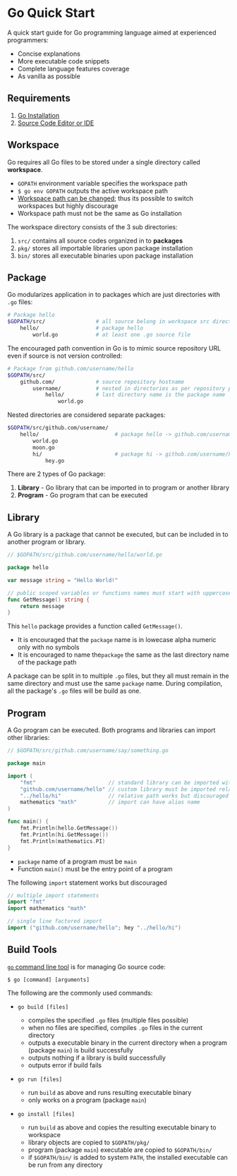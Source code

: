# Go Quick Start

A quick start guide for Go programming language aimed at experienced programmers:

* Concise explanations
* More executable code snippets
* Complete language features coverage 
* As vanilla as possible

## Requirements

1. [Go Installation](https://golang.org/doc/install)
2. [Source Code Editor or IDE](https://golang.org/doc/editors.html)

## Workspace

Go requires all Go files to be stored under a single directory called **workspace**.

* `GOPATH` environment variable specifies the workspace path
* `$ go env GOPATH` outputs the active workspace path
* [Workspace path can be changed](https://golang.org/wiki/SettingGOPATH); thus its possible to switch workspaces but highly discourage
* Workspace path must not be the same as Go installation

The workspace directory consists of the 3 sub directories:

1. `src/` contains all source codes organized in to **packages**
2. `pkg/` stores all importable libraries upon package installation
3. `bin/` stores all executable binaries upon package installation

## Package

Go modularizes application in to packages which are just directories with `.go` files:

```bash
# Package hello
$GOPATH/src/                # all source belong in workspace src directory
    hello/                  # package hello
        world.go            # at least one .go source file
```

The encouraged path convention in Go is to mimic source repository URL even if source is not version controlled:

```bash
# Package from github.com/username/hello
$GOPATH/src/
    github.com/             # source repository hostname
        username/           # nested in directories as per repository path
            hello/          # last directory name is the package name
                world.go
```

Nested directories are considered separate packages:

```bash
$GOPATH/src/github.com/username/
    hello/                        # package hello -> github.com/username/hello
        world.go
        moon.go
        hi/                       # package hi -> github.com/username/hello/hi
            hey.go
```

There are 2 types of Go package:

1. **Library** - Go library that can be imported in to program or another library
2. **Program** - Go program that can be executed

## Library

A Go library is a package that cannot be executed, but can be included in to another program or library.

```go
// $GOPATH/src/github.com/username/hello/world.go

package hello

var message string = "Hello World!"

// public scoped variables or functions names must start with uppercase
func GetMessage() string {
    return message
}
```

This `hello` package provides a function called `GetMessage()`.

* It is encouraged that the `package` name is in lowecase alpha numeric only with no symbols
* It is encouraged to name the`package` the same as the last directory name of the package path

A package can be split in to multiple `.go` files, but they all must remain in the same directory and must use the same `package` name. During compilation, all the package's `.go` files will be build as one.

## Program

A Go program can be executed. Both programs and libraries can import other libraries:

```go
// $GOPATH/src/github.com/username/say/something.go

package main

import (
    "fmt"                       // standard library can be imported without a path
    "github.com/username/hello" // custom library must be imported relative to GOPATH
    "../hello/hi"               // relative path works but discouraged
    mathematics "math"          // import can have alias name
)

func main() {
    fmt.Println(hello.GetMessage())
    fmt.Println(hi.GetMessage())
    fmt.Println(mathematics.PI)
}
```

* `package` name of a program must be `main`
* Function `main()` must be the entry point of a program

The following `import` statement works but discouraged

```go
// multiple import statements
import "fmt"
import mathematics "math"

// single line factored import
import ("github.com/username/hello"; hey "../hello/hi")
```

## Build Tools

[`go` command line tool](https://golang.org/cmd/go/) is for managing Go source code:

```
$ go [command] [arguments]
```

The following are the commonly used commands:

* `go build [files]`
  * compiles the specified `.go` files \(multiple files possible\)
  * when no files are specified, compiles `.go` files in the current directory
  * outputs a executable binary in the current directory when a program \(package `main`\) is build successfully
  * outputs nothing if a library is build successfully
  * outputs error if build fails

* `go run [files]`
  * run `build` as above and runs resulting executable binary
  * only works on a program \(package `main`\)

* `go install [files]`
  * run `build` as above and copies the resulting executable binary to workspace
  * library objects are copied to `$GOPATH/pkg/`
  * program \(package `main`\) executable are copied to `$GOPATH/bin/`
  * if `$GOPATH/bin/` is added to system `PATH`, the installed executable can be run from any directory



